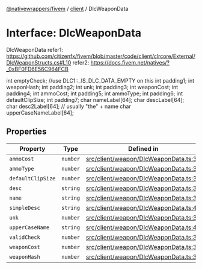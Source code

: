[@nativewrappers/fivem](../../README.md) / [client](../README.md) / DlcWeaponData

# Interface: DlcWeaponData

DlcWeaponData
refer1: https://github.com/citizenfx/fivem/blob/master/code/client/clrcore/External/DlcWeaponStructs.cs#L10
refer2: https://docs.fivem.net/natives/?_0xBF0FD6E56C964FCB

int emptyCheck; //use DLC1::_IS_DLC_DATA_EMPTY on this
int padding1;
int weaponHash;
int padding2;
int unk;
int padding3;
int weaponCost;
int padding4;
int ammoCost;
int padding5;
int ammoType;
int padding6;
int defaultClipSize;
int padding7;
char nameLabel[64];
char descLabel[64];
char desc2Label[64]; // usually "the" + name
char upperCaseNameLabel[64];

## Properties

| Property | Type | Defined in |
| ------ | ------ | ------ |
| `ammoCost` | `number` | [src/client/weapon/DlcWeaponData.ts:35](https://github.com/nativewrappers/fivem/blob/76a4f0a0bbabe839eed05afc2b892d754096c3d3/src/client/weapon/DlcWeaponData.ts#L35) |
| `ammoType` | `number` | [src/client/weapon/DlcWeaponData.ts:36](https://github.com/nativewrappers/fivem/blob/76a4f0a0bbabe839eed05afc2b892d754096c3d3/src/client/weapon/DlcWeaponData.ts#L36) |
| `defaultClipSize` | `number` | [src/client/weapon/DlcWeaponData.ts:37](https://github.com/nativewrappers/fivem/blob/76a4f0a0bbabe839eed05afc2b892d754096c3d3/src/client/weapon/DlcWeaponData.ts#L37) |
| `desc` | `string` | [src/client/weapon/DlcWeaponData.ts:39](https://github.com/nativewrappers/fivem/blob/76a4f0a0bbabe839eed05afc2b892d754096c3d3/src/client/weapon/DlcWeaponData.ts#L39) |
| `name` | `string` | [src/client/weapon/DlcWeaponData.ts:38](https://github.com/nativewrappers/fivem/blob/76a4f0a0bbabe839eed05afc2b892d754096c3d3/src/client/weapon/DlcWeaponData.ts#L38) |
| `simpleDesc` | `string` | [src/client/weapon/DlcWeaponData.ts:40](https://github.com/nativewrappers/fivem/blob/76a4f0a0bbabe839eed05afc2b892d754096c3d3/src/client/weapon/DlcWeaponData.ts#L40) |
| `unk` | `number` | [src/client/weapon/DlcWeaponData.ts:33](https://github.com/nativewrappers/fivem/blob/76a4f0a0bbabe839eed05afc2b892d754096c3d3/src/client/weapon/DlcWeaponData.ts#L33) |
| `upperCaseName` | `string` | [src/client/weapon/DlcWeaponData.ts:41](https://github.com/nativewrappers/fivem/blob/76a4f0a0bbabe839eed05afc2b892d754096c3d3/src/client/weapon/DlcWeaponData.ts#L41) |
| `validCheck` | `number` | [src/client/weapon/DlcWeaponData.ts:31](https://github.com/nativewrappers/fivem/blob/76a4f0a0bbabe839eed05afc2b892d754096c3d3/src/client/weapon/DlcWeaponData.ts#L31) |
| `weaponCost` | `number` | [src/client/weapon/DlcWeaponData.ts:34](https://github.com/nativewrappers/fivem/blob/76a4f0a0bbabe839eed05afc2b892d754096c3d3/src/client/weapon/DlcWeaponData.ts#L34) |
| `weaponHash` | `number` | [src/client/weapon/DlcWeaponData.ts:32](https://github.com/nativewrappers/fivem/blob/76a4f0a0bbabe839eed05afc2b892d754096c3d3/src/client/weapon/DlcWeaponData.ts#L32) |
